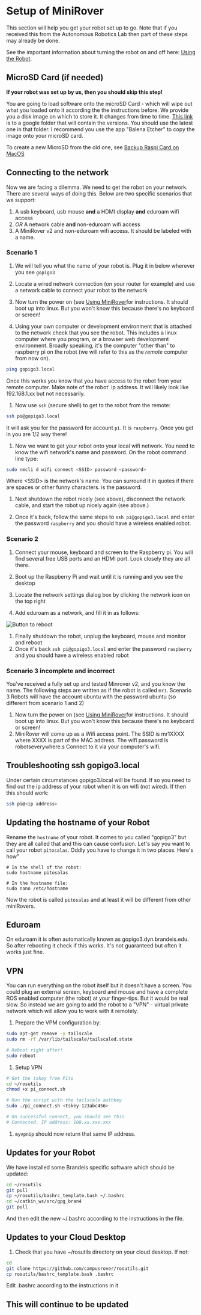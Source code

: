 # Setup of MiniRover

This section will help you get your robot set up to go. Note that if you received this from the Autonomous Robotics Lab then part of these steps may already be done.

See the important information about turning the robot on and off here: [Using the Robot](mruse.md).

## MicroSD Card (if needed)

**If your robot was set up by us, then you should skip this step!**

You are going to load software onto the microSD Card - which will wipe out what you loaded onto it according the the instructions before. We provide you a disk image on which to store it. It changes from time to time. [This link](https://drive.google.com/drive/folders/1rmt9I9YtlrG3B5IyqSFD_oM0xei-HdNa?usp=sharing) is to a google folder that will contain the versions. You should use the latest one in that folder. I recommend you use the app "Balena Etcher" to copy the image onto your microSD card.

To create a new MicroSD from the old one, see [Backup Raspi Card on MacOS](https://medium.com/@ccarnino/backup-raspberry-pi-sd-card-on-macos-the-2019-simple-way-to-clone-1517af972ca5)

## Connecting to the network

Now we are facing a dilemma. We need to get the robot on your network. There are several ways of doing this. Below are two specific scenarios that we support:

1. A usb keyboard, usb mouse **and** a HDMI display **and** eduroam wifi access
1. *OR* A network cable **and** non-eduroam wifi access
1. A MiniRover v2 and non-eduroam wifi access. It should be labeled with a name.

### Scenario 1

1. We will tell you what the name of your robot is. Plug it in below wherever you see `gopigo3`

1. Locate a wired network connection (on your router for example) and use a network cable to connect your robot to the network

1. Now turn the power on (see [Using MiniRover](mruse.md)for instructions. It should boot up into linux. But you won't know this because there's no keyboard or screen!

1. Using your own computer or development environment that is attached to the network check that you see the robot. This includes a linux computer where you program, or a browser web development environment. Broadly speaking, it's the computer "other than" to raspberry pi on the robot (we will refer to this as the *remote* computer from now on).

````bash
ping gopigo3.local
````

Once this works you know that you have access to the robot from your remote computer. Make note of the robot' ip address. It will likely look like 192.168.1.xx but not necessarily.

1. Now use `ssh` (secure shell) to get to the robot from the remote:

````bash
ssh pi@gopigo3.local
````

It will ask you for the password for account `pi`. It is `raspberry`. Once you get in you are 1/2 way there!

1. Now we want to get your robot onto your local wifi network. You need to know the wifi network's name and password. On the robot command line type:

````bash
sudo nmcli d wifi connect <SSID> password <password>
````

Where \<SSID\> is the network's name. You can surround it in quotes if there are spaces or other funny characters. <password> is the password.

1. Next shutdown the robot nicely (see above), disconnect the network cable, and start the robot up nicely again (see above.)

1. Once it's back, follow the same steps to `ssh pi@gopigo3.local` and enter the password `raspberry` and you should have a wireless enabled robot.

### Scenario 2

1. Connect your mouse, keyboard and screen to the Raspberry pi. You will find several free USB ports and an HDMI port. Look closely they are all there.

1. Boot up the Raspberry Pi and wait until it is running and you see the desktop
1. Locate the network settings dialog box by clicking the network icon on the top right
1. Add eduroam as a network, and fill it in as follows:

![Button to reboot](networksettings.png)

1. Finally shutdown the robot, unplug the keyboard, mouse and monitor and reboot
1. Once it's back `ssh pi@gopigo3.local` and enter the password `raspberry` and you should have a wireless enabled robot

### Scenario 3 **incomplete and incorrect**

You've received a fully set up and tested Minrover v2, and you know the name. The following steps are written as if the robot is called `mr1`. Scenario 3 Robots will have the account ubuntu with the password ubuntu (so different from scenario 1 and 2)

1. Now turn the power on (see [Using MiniRover](mruse.md)for instructions. It should boot up into linux. But you won't know this because there's no keyboard or screen!
1. MiniRover will come up as a Wifi access point. The SSID is  mr1XXXX where XXXX is part of the MAC address. The wifi password is robotseverywhere.s Connect to it via your computer's wifi.

## Troubleshooting ssh gopigo3.local


Under certain circumstances gopigo3.local will be found. If so you need to find out the ip address of your robot when it is on wifi (not wired). If then this should work:

```bash
ssh pi@<ip address>
```

## Updating the hostname of your Robot

Rename the `hostname` of your robot. It comes to you called "gopigo3" but they are all called that and this can cause confusion. Let's say you want to call your robot `pitosalas`. Oddly you have to change it in two places. Here's how"

```
# In the shell of the robot:
sudo hostname pitosalas

# In the hostname file:
sudo nano /etc/hostname
```
Now the robot is called `pitosalas` and at least it will be different from other miniRovers.

## Eduroam

On eduroam it is often automatically known as gopigo3.dyn.brandeis.edu. So after rebooting it check if this works. It's not guaranteed but often it works just fine.

## VPN

You can run everything on the robot itself but it doesn't have a screen. You could plug an external screen, keyboard and mouse and have a complete ROS enabled computer (the robot) at your finger-tips. But it would be real slow. So instead we are going to add the robot to a "VPN" - virtual private network which will allow you to work with it remotely.

1. Prepare the VPM configuration by:

````bash
sudo apt-get remove -y tailscale
sudo rm -rf /var/lib/tailscale/tailscaled.state

# Reboot right after!
sudo reboot
````

1. Setup VPN

````bash
# Get the tskey from Pito
cd ~/rosutils
chmod +x pi_connect.sh

# Run the script with the tailscale authkey
sudo ./pi_connect.sh <tskey-123abc456>

# On successful connect, you should see this
# Connected. IP address: 100.xx.xxx.xxx
````

1. `myvpnip` should now return that same IP address.

## Updates for your Robot

We have installed some Brandeis specific software which should be updated:

````bash
cd ~/rosutils
git pull
cp ~/rosutils/bashrc_template.bash ~/.bashrc
cd ~/catkin_ws/src/gpg_bran4
git pull
````

And then edit the new ~/.bashrc according to the instructions in the file.

## Updates to your **Cloud Desktop**

1. Check that you have ~/rosutils directory on your cloud desktop. If not:

````bash
cd
git clone https://github.com/campusrover/rosutils.git
cp rosutils/bashrc_template.bash .bashrc
````

Edit .bashrc according to the instructions in it

## This will continue to be updated